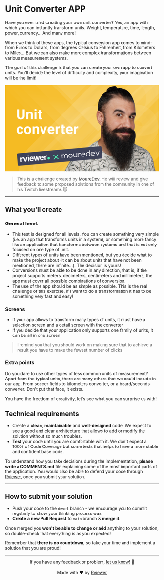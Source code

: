# Unit Converter APP

Have you ever tried creating your own unit converter? Yes, an app with which you can instantly transform units. Weight,
temperature, time, length, power, currency... And many more!

When we think of these apps, the typical conversion app comes to mind: from Euros to Dollars, from degrees Celsius to
Fahrenheit, from Kilometers to Miles... But we can also make more complex transformations between various measurement
systems.

The goal of this challenge is that you can create your own app to convert units. You’ll decide the level of difficulty
and complexity, your imagination will be the limit!

![Brais Moure Challenge card](./.github/assets/mouredev_unit_converter.png)
> This is a challenge created by [MoureDev](https://www.twitch.tv/mouredev). He will review and give feedback to some
> proposed solutions from the community in one of his Twitch livestreams 😻


---

## What you'll create

### General level:

- This test is designed for all levels. You can create something very simple (i.e. an app that transforms
  units in a system), or something more fancy like an application that transforms between systems and that is not
  only focused on one type of unit.
- Different types of units have been mentioned, but you decide what to make the project about (it can be about units
  that have not been mentioned, there are infinite...). The decision is yours!
- Conversions must be able to be done in any direction, that is, if the project supports meters, decimeters, centimeters
  and millimeters, the app must cover all possible combinations of conversion.
- The use of the app should be as simple as possible. This is the real challenge of this exercise, if I want to do a
  transformation it has to be something very fast and easy!

### Screens

- If your app allows to transform many types of units, it must have a selection screen and a detail screen with the
  converter.
- If you decide that your application only supports one family of units, it can be all in one screen.

> I remind you that you should work on making sure that to achieve a result you have to make the fewest number of
> clicks.

### Extra points

Do you dare to use other types of less common units of measurement? Apart from the typical units, there are many others
that we could include in our app. From soccer fields to kilometers converter, or a beard/seconds converter. Don't put
that face, it exists. 

You have the freedom of creativity, let's see what you can surprise us with!

## Technical requirements

* Create a **clean**, **maintainable** and **well-designed** code. We expect to see a good and clear architecture that
  allows to add or modify the solution without so much troubles.
* **Test** your code until you are comfortable with it. We don't expect a 100% of Code Coverage but some tests that
  helps to have a more stable and confident base code.

To understand how you take decisions during the implementation, **please write a COMMENTS.md** file explaining some of
the most important parts of the application. You would also be able to defend your code through
[Rviewer](https://rviewer.io), once you submit your solution.

---

## How to submit your solution

* Push your code to the `devel` branch - we encourage you to commit regularly to show your thinking process was.
* **Create a new Pull Request** to `main` branch & **merge it**.

Once merged you **won't be able to change or add** anything to your solution, so double-check that everything is as you
expected!

Remember that **there is no countdown**, so take your time and implement a solution that you are proud!

--- 

<p align="center">
  If you have any feedback or problem, <a href="mailto:help@rviewer.io">let us know!</a> 🤘
  <br><br>
  Made with ❤️ by <a href="https://rviewer.io">Rviewer</a>
</p>
